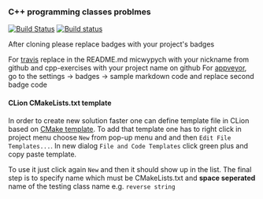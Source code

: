 ### C++ programming classes problmes ###

[![Build Status](https://travis-ci.org/jakubsadowski08/c-.svg?branch=master)](https://travis-ci.org/jakubsadowski08/cc-)
[![Build status](https://ci.appveyor.com/api/projects/status/39thleljhjmtof0t?svg=true)](https://ci.appveyor.com/project/micwypych/cpp-exercises)

After cloning please replace badges with your project's badges

For [travis](https://travis-ci.org) replace in the README.md micwypych with your nickname from github and cpp-exercises with your project name on github
For [appveyor](https://ci.appveyor.com), go to the settings -> badges -> sample markdown code and replace second badge code

#### CLion CMakeLists.txt template ####

In order to create new solution faster one can define template file 
in CLion based on [CMake template](scripts/Library_CMakeLists_Add_Template).
To add that template one has to right click in project menu choose
`New` from pop-up menu and and then `Edit File Templates...`. In new dialog
`File and Code Templates` click green plus and copy paste template. 

To use it just click again `New` and then it should show up in the list. 
The final step is to specify name which must be CMakeLists.txt and **space seperated**
name of the testing class name e.g. `reverse string`
